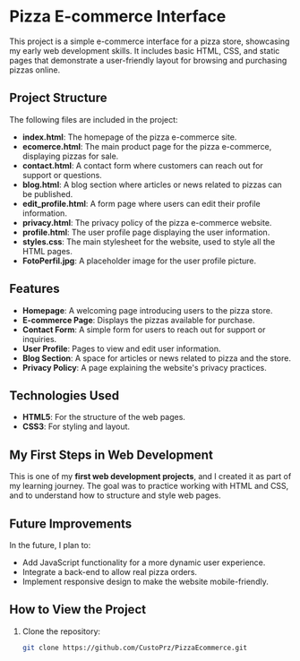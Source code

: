 # Pizza E-commerce Interface

This project is a simple e-commerce interface for a pizza store, showcasing my early web development skills. It includes basic HTML, CSS, and static pages that demonstrate a user-friendly layout for browsing and purchasing pizzas online.

## Project Structure

The following files are included in the project:

- **index.html**: The homepage of the pizza e-commerce site.
- **ecomerce.html**: The main product page for the pizza e-commerce, displaying pizzas for sale.
- **contact.html**: A contact form where customers can reach out for support or questions.
- **blog.html**: A blog section where articles or news related to pizzas can be published.
- **edit_profile.html**: A form page where users can edit their profile information.
- **privacy.html**: The privacy policy of the pizza e-commerce website.
- **profile.html**: The user profile page displaying the user information.
- **styles.css**: The main stylesheet for the website, used to style all the HTML pages.
- **FotoPerfil.jpg**: A placeholder image for the user profile picture.

## Features

- **Homepage**: A welcoming page introducing users to the pizza store.
- **E-commerce Page**: Displays the pizzas available for purchase.
- **Contact Form**: A simple form for users to reach out for support or inquiries.
- **User Profile**: Pages to view and edit user information.
- **Blog Section**: A space for articles or news related to pizza and the store.
- **Privacy Policy**: A page explaining the website's privacy practices.

## Technologies Used

- **HTML5**: For the structure of the web pages.
- **CSS3**: For styling and layout.

## My First Steps in Web Development

This is one of my **first web development projects**, and I created it as part of my learning journey. The goal was to practice working with HTML and CSS, and to understand how to structure and style web pages.

## Future Improvements

In the future, I plan to:

- Add JavaScript functionality for a more dynamic user experience.
- Integrate a back-end to allow real pizza orders.
- Implement responsive design to make the website mobile-friendly.

## How to View the Project

1. Clone the repository:

   ```bash
   git clone https://github.com/CustoPrz/PizzaEcommerce.git
